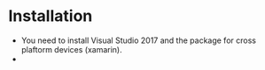 # Installation

* You need to install Visual Studio 2017 and the package for cross plaftorm devices \(xamarin\).
* 


